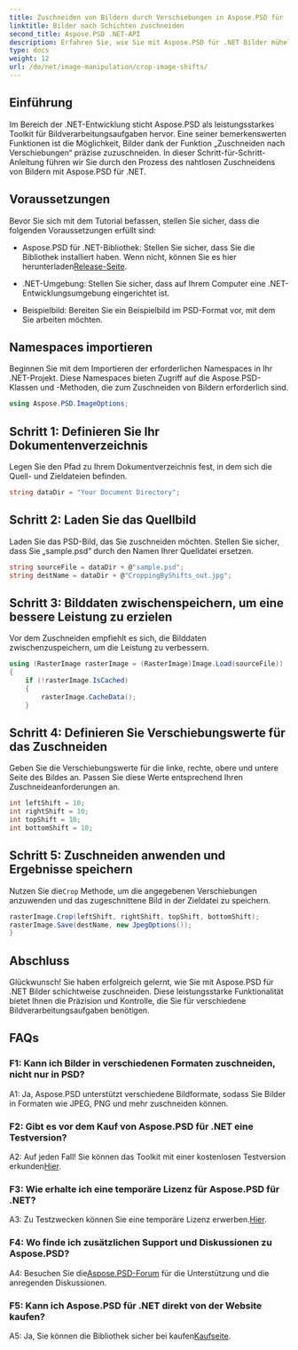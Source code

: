 ```yaml
---
title: Zuschneiden von Bildern durch Verschiebungen in Aspose.PSD für .NET
linktitle: Bilder nach Schichten zuschneiden
second_title: Aspose.PSD .NET-API
description: Erfahren Sie, wie Sie mit Aspose.PSD für .NET Bilder mühelos zuschneiden. Befolgen Sie unsere Schritt-für-Schritt-Anleitung für präzise Bildanpassungen.
type: docs
weight: 12
url: /de/net/image-manipulation/crop-image-shifts/
---
```

## Einführung

Im Bereich der .NET-Entwicklung sticht Aspose.PSD als leistungsstarkes Toolkit für Bildverarbeitungsaufgaben hervor. Eine seiner bemerkenswerten Funktionen ist die Möglichkeit, Bilder dank der Funktion „Zuschneiden nach Verschiebungen“ präzise zuzuschneiden. In dieser Schritt-für-Schritt-Anleitung führen wir Sie durch den Prozess des nahtlosen Zuschneidens von Bildern mit Aspose.PSD für .NET.

## Voraussetzungen

Bevor Sie sich mit dem Tutorial befassen, stellen Sie sicher, dass die folgenden Voraussetzungen erfüllt sind:

-  Aspose.PSD für .NET-Bibliothek: Stellen Sie sicher, dass Sie die Bibliothek installiert haben. Wenn nicht, können Sie es hier herunterladen[Release-Seite](https://releases.aspose.com/psd/net/).

- .NET-Umgebung: Stellen Sie sicher, dass auf Ihrem Computer eine .NET-Entwicklungsumgebung eingerichtet ist.

- Beispielbild: Bereiten Sie ein Beispielbild im PSD-Format vor, mit dem Sie arbeiten möchten.

## Namespaces importieren

Beginnen Sie mit dem Importieren der erforderlichen Namespaces in Ihr .NET-Projekt. Diese Namespaces bieten Zugriff auf die Aspose.PSD-Klassen und -Methoden, die zum Zuschneiden von Bildern erforderlich sind.

```csharp
using Aspose.PSD.ImageOptions;
```

## Schritt 1: Definieren Sie Ihr Dokumentenverzeichnis

Legen Sie den Pfad zu Ihrem Dokumentverzeichnis fest, in dem sich die Quell- und Zieldateien befinden.

```csharp
string dataDir = "Your Document Directory";
```

## Schritt 2: Laden Sie das Quellbild

Laden Sie das PSD-Bild, das Sie zuschneiden möchten. Stellen Sie sicher, dass Sie „sample.psd“ durch den Namen Ihrer Quelldatei ersetzen.

```csharp
string sourceFile = dataDir + @"sample.psd";
string destName = dataDir + @"CroppingByShifts_out.jpg";
```

## Schritt 3: Bilddaten zwischenspeichern, um eine bessere Leistung zu erzielen

Vor dem Zuschneiden empfiehlt es sich, die Bilddaten zwischenzuspeichern, um die Leistung zu verbessern.

```csharp
using (RasterImage rasterImage = (RasterImage)Image.Load(sourceFile))
{
    if (!rasterImage.IsCached)
    {
        rasterImage.CacheData();
    }
```

## Schritt 4: Definieren Sie Verschiebungswerte für das Zuschneiden

Geben Sie die Verschiebungswerte für die linke, rechte, obere und untere Seite des Bildes an. Passen Sie diese Werte entsprechend Ihren Zuschneideanforderungen an.

```csharp
int leftShift = 10;
int rightShift = 10;
int topShift = 10;
int bottomShift = 10;
```

## Schritt 5: Zuschneiden anwenden und Ergebnisse speichern

 Nutzen Sie die`Crop` Methode, um die angegebenen Verschiebungen anzuwenden und das zugeschnittene Bild in der Zieldatei zu speichern.

```csharp
rasterImage.Crop(leftShift, rightShift, topShift, bottomShift);
rasterImage.Save(destName, new JpegOptions());
}
```

## Abschluss

Glückwunsch! Sie haben erfolgreich gelernt, wie Sie mit Aspose.PSD für .NET Bilder schichtweise zuschneiden. Diese leistungsstarke Funktionalität bietet Ihnen die Präzision und Kontrolle, die Sie für verschiedene Bildverarbeitungsaufgaben benötigen.

## FAQs

### F1: Kann ich Bilder in verschiedenen Formaten zuschneiden, nicht nur in PSD?

A1: Ja, Aspose.PSD unterstützt verschiedene Bildformate, sodass Sie Bilder in Formaten wie JPEG, PNG und mehr zuschneiden können.

### F2: Gibt es vor dem Kauf von Aspose.PSD für .NET eine Testversion?

 A2: Auf jeden Fall! Sie können das Toolkit mit einer kostenlosen Testversion erkunden[Hier](https://releases.aspose.com/).

### F3: Wie erhalte ich eine temporäre Lizenz für Aspose.PSD für .NET?

 A3: Zu Testzwecken können Sie eine temporäre Lizenz erwerben.[Hier](https://purchase.aspose.com/temporary-license/).

### F4: Wo finde ich zusätzlichen Support und Diskussionen zu Aspose.PSD?

 A4: Besuchen Sie die[Aspose.PSD-Forum](https://forum.aspose.com/c/psd/34) für die Unterstützung und die anregenden Diskussionen.

### F5: Kann ich Aspose.PSD für .NET direkt von der Website kaufen?

 A5: Ja, Sie können die Bibliothek sicher bei kaufen[Kaufseite](https://purchase.aspose.com/buy).
